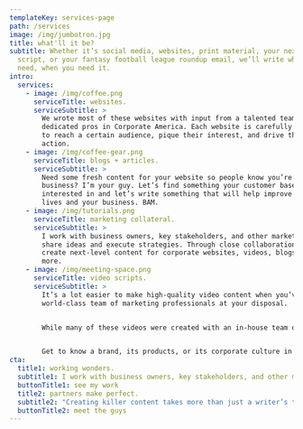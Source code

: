 ```yaml
---
templateKey: services-page
path: /services
image: /img/jumbotron.jpg
title: what'll it be?
subtitle: Whether it’s social media, websites, print material, your next video
  script, or your fantasy football league roundup email, we’ll write what you
  need, when you need it.
intro:
  services:
    - image: /img/coffee.png
      serviceTitle: websites.
      serviceSubtitle: >
        We wrote most of these websites with input from a talented team of
        dedicated pros in Corporate America. Each website is carefully crafted
        to reach a certain audience, pique their interest, and drive them to
        action.
    - image: /img/coffee-gear.png
      serviceTitle: blogs + articles.
      serviceSubtitle: >
        Need some fresh content for your website so people know you’re still in
        business? I’m your guy. Let’s find something your customer base will be
        interested in and let’s write something that will help improve their
        lives and your business. BAM.
    - image: /img/tutorials.png
      serviceTitle: marketing collateral.
      serviceSubtitle: >
        I work with business owners, key stakeholders, and other marketers to
        share ideas and execute strategies. Through close collaborations, we
        create next-level content for corporate websites, videos, blogs, and
        more.
    - image: /img/meeting-space.png
      serviceTitle: video scripts.
      serviceSubtitle: >
        It’s a lot easier to make high-quality video content when you’ve got a
        world-class team of marketing professionals at your disposal.


        While many of these videos were created with an in-house team of talented creatives at a local startup, they reflect the Magic Pie craft of scriptwriting and voice-over work.


        Get to know a brand, its products, or its corporate culture in these videos produced by the brain trust at Magic Pie Copy.
cta:
  title1: working wonders.
  subtitle1: I work with business owners, key stakeholders, and other marketers to share ideas and execute strategies. Through close collaborations, we create next-level content for corporate websites, videos, blogs, and more.
  buttonTitle1: see my work
  title2: partners make perfect.
  subtitle2: "Creating killer content takes more than just a writer’s touch. To build websites and make other high-quality marketing materials, I work with a talented team of creatives who design art, develop code, and produce videos that will knock your socks off, plain and simple."
  buttonTitle2: meet the guys
---
```

